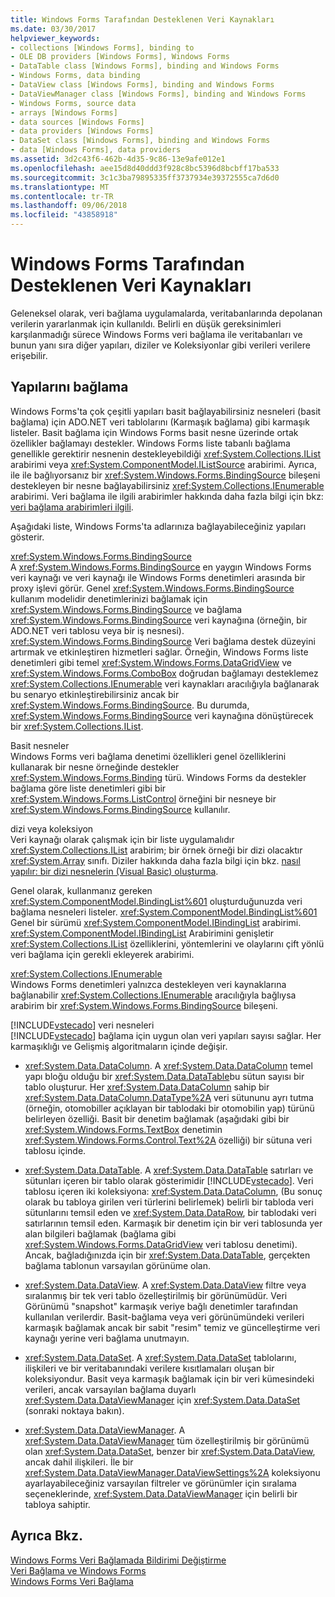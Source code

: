 ```yaml
---
title: Windows Forms Tarafından Desteklenen Veri Kaynakları
ms.date: 03/30/2017
helpviewer_keywords:
- collections [Windows Forms], binding to
- OLE DB providers [Windows Forms], Windows Forms
- DataTable class [Windows Forms], binding and Windows Forms
- Windows Forms, data binding
- DataView class [Windows Forms], binding and Windows Forms
- DataViewManager class [Windows Forms], binding and Windows Forms
- Windows Forms, source data
- arrays [Windows Forms]
- data sources [Windows Forms]
- data providers [Windows Forms]
- DataSet class [Windows Forms], binding and Windows Forms
- data [Windows Forms], data providers
ms.assetid: 3d2c43f6-462b-4d35-9c86-13e9afe012e1
ms.openlocfilehash: aee15d8d40ddd3f928c8bc5396d8bcbff17ba533
ms.sourcegitcommit: 3c1c3ba79895335ff3737934e39372555ca7d6d0
ms.translationtype: MT
ms.contentlocale: tr-TR
ms.lasthandoff: 09/06/2018
ms.locfileid: "43858918"
---
```

# <a name="data-sources-supported-by-windows-forms"></a>Windows Forms Tarafından Desteklenen Veri Kaynakları
Geleneksel olarak, veri bağlama uygulamalarda, veritabanlarında depolanan verilerin yararlanmak için kullanıldı. Belirli en düşük gereksinimleri karşılanmadığı sürece Windows Forms veri bağlama ile veritabanları ve bunun yanı sıra diğer yapıları, diziler ve Koleksiyonlar gibi verileri verilere erişebilir.  
  
## <a name="structures-to-bind-to"></a>Yapılarını bağlama  
 Windows Forms'ta çok çeşitli yapıları basit bağlayabilirsiniz nesneleri (basit bağlama) için ADO.NET veri tablolarını (Karmaşık bağlama) gibi karmaşık listeler. Basit bağlama için Windows Forms basit nesne üzerinde ortak özellikler bağlamayı destekler. Windows Forms liste tabanlı bağlama genellikle gerektirir nesnenin destekleyebildiği <xref:System.Collections.IList> arabirimi veya <xref:System.ComponentModel.IListSource> arabirimi. Ayrıca, ile ile bağlıyorsanız bir <xref:System.Windows.Forms.BindingSource> bileşeni destekleyen bir nesne bağlayabilirsiniz <xref:System.Collections.IEnumerable> arabirimi. Veri bağlama ile ilgili arabirimler hakkında daha fazla bilgi için bkz: [veri bağlama arabirimleri ilgili](../../../docs/framework/winforms/interfaces-related-to-data-binding.md).  
  
 Aşağıdaki liste, Windows Forms'ta adlarınıza bağlayabileceğiniz yapıları gösterir.  
  
 <xref:System.Windows.Forms.BindingSource>  
 A <xref:System.Windows.Forms.BindingSource> en yaygın Windows Forms veri kaynağı ve veri kaynağı ile Windows Forms denetimleri arasında bir proxy işlevi görür. Genel <xref:System.Windows.Forms.BindingSource> kullanım modelidir denetimlerinizi bağlamak için <xref:System.Windows.Forms.BindingSource> ve bağlama <xref:System.Windows.Forms.BindingSource> veri kaynağına (örneğin, bir ADO.NET veri tablosu veya bir iş nesnesi). <xref:System.Windows.Forms.BindingSource> Veri bağlama destek düzeyini artırmak ve etkinleştiren hizmetleri sağlar. Örneğin, Windows Forms liste denetimleri gibi temel <xref:System.Windows.Forms.DataGridView> ve <xref:System.Windows.Forms.ComboBox> doğrudan bağlamayı desteklemez <xref:System.Collections.IEnumerable> veri kaynakları aracılığıyla bağlanarak bu senaryo etkinleştirebilirsiniz ancak bir <xref:System.Windows.Forms.BindingSource>. Bu durumda, <xref:System.Windows.Forms.BindingSource> veri kaynağına dönüştürecek bir <xref:System.Collections.IList>.  
  
 Basit nesneler  
 Windows Forms veri bağlama denetimi özellikleri genel özelliklerini kullanarak bir nesne örneğinde destekler <xref:System.Windows.Forms.Binding> türü. Windows Forms da destekler bağlama göre liste denetimleri gibi bir <xref:System.Windows.Forms.ListControl> örneğini bir nesneye bir <xref:System.Windows.Forms.BindingSource> kullanılır.  
  
 dizi veya koleksiyon  
 Veri kaynağı olarak çalışmak için bir liste uygulamalıdır <xref:System.Collections.IList> arabirim; bir örnek örneği bir dizi olacaktır <xref:System.Array> sınıfı. Diziler hakkında daha fazla bilgi için bkz. [nasıl yapılır: bir dizi nesnelerin (Visual Basic) oluşturma](https://msdn.microsoft.com/library/6b64e069-0387-400c-9081-3bdc581020c3).  
  
 Genel olarak, kullanmanız gereken <xref:System.ComponentModel.BindingList%601> oluşturduğunuzda veri bağlama nesneleri listeler. <xref:System.ComponentModel.BindingList%601> Genel bir sürümü <xref:System.ComponentModel.IBindingList> arabirimi. <xref:System.ComponentModel.IBindingList> Arabirimini genişletir <xref:System.Collections.IList> özelliklerini, yöntemlerini ve olaylarını çift yönlü veri bağlama için gerekli ekleyerek arabirimi.  
  
 <xref:System.Collections.IEnumerable>  
 Windows Forms denetimleri yalnızca destekleyen veri kaynaklarına bağlanabilir <xref:System.Collections.IEnumerable> aracılığıyla bağlıysa arabirim bir <xref:System.Windows.Forms.BindingSource> bileşeni.  
  
 [!INCLUDE[vstecado](../../../includes/vstecado-md.md)] veri nesneleri  
 [!INCLUDE[vstecado](../../../includes/vstecado-md.md)] bağlama için uygun olan veri yapıları sayısı sağlar. Her karmaşıklığı ve Gelişmiş algoritmaların içinde değişir.  
  
-   <xref:System.Data.DataColumn>. A <xref:System.Data.DataColumn> temel yapı bloğu olduğu bir <xref:System.Data.DataTable>bu sütun sayısı bir tablo oluşturur. Her <xref:System.Data.DataColumn> sahip bir <xref:System.Data.DataColumn.DataType%2A> veri sütununu ayrı tutma (örneğin, otomobiller açıklayan bir tablodaki bir otomobilin yap) türünü belirleyen özelliği. Basit bir denetim bağlamak (aşağıdaki gibi bir <xref:System.Windows.Forms.TextBox> denetimin <xref:System.Windows.Forms.Control.Text%2A> özelliği) bir sütuna veri tablosu içinde.  
  
-   <xref:System.Data.DataTable>. A <xref:System.Data.DataTable> satırları ve sütunları içeren bir tablo olarak gösterimidir [!INCLUDE[vstecado](../../../includes/vstecado-md.md)]. Veri tablosu içeren iki koleksiyona: <xref:System.Data.DataColumn>, (Bu sonuç olarak bu tabloya girilen veri türlerini belirlemek) belirli bir tabloda veri sütunlarını temsil eden ve <xref:System.Data.DataRow>, bir tablodaki veri satırlarının temsil eden. Karmaşık bir denetim için bir veri tablosunda yer alan bilgileri bağlamak (bağlama gibi <xref:System.Windows.Forms.DataGridView> veri tablosu denetimi). Ancak, bağladığınızda için bir <xref:System.Data.DataTable>, gerçekten bağlama tablonun varsayılan görünüme olan.  
  
-   <xref:System.Data.DataView>. A <xref:System.Data.DataView> filtre veya sıralanmış bir tek veri tablo özelleştirilmiş bir görünümüdür. Veri Görünümü "snapshot" karmaşık veriye bağlı denetimler tarafından kullanılan verilerdir. Basit-bağlama veya veri görünümündeki verileri karmaşık bağlamak ancak bir sabit "resim" temiz ve güncelleştirme veri kaynağı yerine veri bağlama unutmayın.  
  
-   <xref:System.Data.DataSet>. A <xref:System.Data.DataSet> tablolarını, ilişkileri ve bir veritabanındaki verilere kısıtlamaları oluşan bir koleksiyondur. Basit veya karmaşık bağlamak için bir veri kümesindeki verileri, ancak varsayılan bağlama duyarlı <xref:System.Data.DataViewManager> için <xref:System.Data.DataSet> (sonraki noktaya bakın).  
  
-   <xref:System.Data.DataViewManager>. A <xref:System.Data.DataViewManager> tüm özelleştirilmiş bir görünümü olan <xref:System.Data.DataSet>, benzer bir <xref:System.Data.DataView>, ancak dahil ilişkileri. İle bir <xref:System.Data.DataViewManager.DataViewSettings%2A> koleksiyonu ayarlayabileceğiniz varsayılan filtreler ve görünümler için sıralama seçeneklerinde, <xref:System.Data.DataViewManager> için belirli bir tabloya sahiptir.  
  
## <a name="see-also"></a>Ayrıca Bkz.  
 [Windows Forms Veri Bağlamada Bildirimi Değiştirme](../../../docs/framework/winforms/change-notification-in-windows-forms-data-binding.md)  
 [Veri Bağlama ve Windows Forms](../../../docs/framework/winforms/data-binding-and-windows-forms.md)  
 [Windows Forms Veri Bağlama](../../../docs/framework/winforms/windows-forms-data-binding.md)
